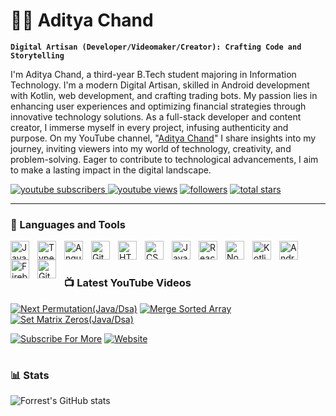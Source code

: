 # 🏄‍♂️ Aditya Chand

**`Digital Artisan (Developer/Videomaker/Creator): Crafting Code and Storytelling`**

I'm Aditya Chand, a third-year B.Tech student majoring in Information Technology. I'm a modern Digital Artisan, skilled in Android development with Kotlin, web development, and crafting trading bots. My passion lies in enhancing user experiences and optimizing financial strategies through innovative technology solutions. As a full-stack developer and content creator, I immerse myself in every project, infusing authenticity and purpose. On my YouTube channel, "[Aditya Chand](https://www.youtube.com/channel/UCmJzHCvSersVPFzj6bRFsjg?sub_confirmation=1)" I share insights into my journey, inviting viewers into my world of technology, creativity, and problem-solving. Eager to contribute to technological advancements, I aim to make a lasting impact in the digital landscape.

 <p align="left">
      <a href="https://www.youtube.com/channel/UCmJzHCvSersVPFzj6bRFsjg?sub_confirmation=1">
    <img alt="youtube subscribers" title="Subscribe to my YouTube channel" src="https://custom-icon-badges.demolab.com/youtube/channel/subscribers/UCmJzHCvSersVPFzj6bRFsjg?color=%23E05D44&label=SUBSCRIBE&logo=video&logoColor=white&style=for-the-badge&labelColor=CE4630"/>
</a>
      <a href="https://www.youtube.com/channel/UCmJzHCvSersVPFzj6bRFsjg">
         <img alt="youtube views" title="YouTube views" src="https://custom-icon-badges.demolab.com/youtube/channel/views/UCmJzHCvSersVPFzj6bRFsjg?color=%23E1AD0E&logo=eye&logoColor=white&style=for-the-badge&labelColor=C79600"/></a> 
      <a href="https://github.com/adiityack?tab=followers">
         <img alt="followers" title="Follow me on Github" src="https://custom-icon-badges.demolab.com/github/followers/adiityack?color=236ad3&labelColor=1155ba&style=for-the-badge&logo=person-add&label=Follow&logoColor=white"/></a>
      <a href="https://github.com/adiityack?tab=repositories&sort=stargazers">
         <img alt="total stars" title="Total stars on GitHub" src="https://custom-icon-badges.demolab.com/github/stars/adiityack?color=55960c&style=for-the-badge&labelColor=488207&logo=star"/></a>
   </p>

---

### 🧰 Languages and Tools

<img align="left" alt="Java" width="30px" style="padding-right:10px;" src="https://cdn.jsdelivr.net/gh/devicons/devicon/icons/java/java-original.svg"/>

<img align="left" alt="TypeScript" width="30px" style="padding-right:10px;" src="https://cdn.jsdelivr.net/gh/devicons/devicon/icons/typescript/typescript-plain.svg" />
<img align="left" alt="Angular" width="30px" style="padding-right:10px;" src="https://cdn.jsdelivr.net/gh/devicons/devicon/icons/angularjs/angularjs-plain.svg" />
<img align="left" alt="Git" width="30px" style="padding-right:10px;" src="https://cdn.jsdelivr.net/gh/devicons/devicon/icons/git/git-original.svg" />

<img align="left" alt="HTML" width="30px" style="padding-right:10px;" src="https://cdn.jsdelivr.net/gh/devicons/devicon/icons/html5/html5-plain.svg" />
<img align="left" alt="CSS" width="30px" style="padding-right:10px;" src="https://cdn.jsdelivr.net/gh/devicons/devicon/icons/css3/css3-plain.svg" />
<img align="left" alt="JavaScript" width="30px" style="padding-right:10px;" src="https://cdn.jsdelivr.net/gh/devicons/devicon/icons/javascript/javascript-plain.svg" />
<img align="left" alt="React" width="30px" style="padding-right:10px;" src="https://cdn.jsdelivr.net/gh/devicons/devicon/icons/react/react-original.svg" />
<img align="left" alt="NodeJS" width="30px" style="padding-right:10px;" src="https://cdn.jsdelivr.net/gh/devicons/devicon/icons/nodejs/nodejs-original.svg" />
<img align="left" alt="Kotlin" width="30px" style="padding-right:10px;" src="https://cdn.jsdelivr.net/gh/devicons/devicon/icons/kotlin/kotlin-original.svg" />
<img align="left" alt="AndroidStudio" width="30px" style="padding-right:10px;" src="https://cdn.jsdelivr.net/gh/devicons/devicon/icons/android/android-original.svg" />
<img align="left" alt="Firebase" width="30px" style="padding-right:10px;" src="https://cdn.jsdelivr.net/gh/devicons/devicon/icons/firebase/firebase-plain.svg" />


<img align="left" alt="GitHub" width="30px" style="padding-right:10px;" src="https://cdn.jsdelivr.net/gh/devicons/devicon/icons/github/github-original.svg" />

<br />

#

### 📺 Latest YouTube Videos

<!-- BEGIN YOUTUBE-CARDS -->
[![Next Permutation(Java/Dsa)](https://ytcards.demolab.com/?id=b5vG_5lJ5tU&title=Next+Permutation%28Java%2FDsa%29&lang=en&timestamp=1714658415&background_color=%230d1117&title_color=%23ffffff&stats_color=%23dedede&max_title_lines=1&width=250&border_radius=5&duration=1243 "Next Permutation(Java/Dsa)")](https://youtu.be/b5vG_5lJ5tU?si=d1_oL7L0FauzFYA6)
[![Merge Sorted Array](https://ytcards.demolab.com/?id=wf5g5viov1I&title=Merge+Sorted+Array&lang=en&timestamp=1712845830&background_color=%230d1117&title_color=%23ffffff&stats_color=%23dedede&max_title_lines=1&width=250&border_radius=5&duration=867 "Merge Sorted Array")](https://youtu.be/wf5g5viov1I?si=NRvUzGcRjPXr3rwg)
[![Set Matrix Zeros(Java/Dsa)](https://ytcards.demolab.com/?id=b5vG_5lJ5tU&title=Set+Matrix+Zeros%28Java%2FDsa%29&lang=en&timestamp=1714658415&background_color=%230d1117&title_color=%23ffffff&stats_color=%23dedede&max_title_lines=1&width=250&border_radius=5&duration=1243 "Set Matrix Zeros(Java/Dsa)")](https://youtu.be/Avy0YgiK1vc?si=Qpu7NIMLbFR7OQBi)
<!-- END YOUTUBE-CARDS -->

[![Subscribe For More](https://custom-icon-badges.demolab.com/badge/-Subscribe%20For%20More-red?style=for-the-badge&logo=video&logoColor=white)](https://www.youtube.com/channel/UCmJzHCvSersVPFzj6bRFsjg?sub_confirmation=1)
[![Website](https://custom-icon-badges.demolab.com/badge/-Website-yellow?style=for-the-badge&logo=video&logoColor=white)](https://adityacchand.netlify.app)


#

### 📊 Stats

![Forrest's GitHub stats](https://github-readme-stats.vercel.app/api?username=adiityack&show_icons=true&theme=gruvbox)

<!-- ![GitHub Streak](https://streak-stats.demolab.com?user=adiityack&theme=gruvbox&border_radius=4.5) -->

#
<!--
<details>
 <summary><h3>👨‍💻 Aditya Coding Journey</h3></summary>
  Picture this: in the vast expanse of the digital world, there's me, Aditya Chand, a modern-day Digital Artisan. With Android development, web crafting, and trading bots as my tools, I'm on a mission to transform user experiences and revolutionize financial strategies through tech innovation.

As a full-stack developer and content creator, I weave stories that resonate, infusing each project with authenticity. On my YouTube channel, 'Aditya Chand,' I invite you into a realm where technology, creativity, and problem-solving converge.

But amidst my journey, there's a dream that never faded - to birth my own app, my own creation. So, with steely resolve, I pivot my focus, dedicating time to manifesting this vision.

As the tale of my tech odyssey unfolds, it's a saga of passion, perseverance, and the relentless pursuit of innovation. Every step forward brings me closer to that dream, fueled by a burning desire to leave an indelible mark in the digital sphere.
-->
[website]: https://adityacchand.netlify.app
[youtube]: https://www.youtube.com/channel/UCmJzHCvSersVPFzj6bRFsjg?sub_confirmation=1
